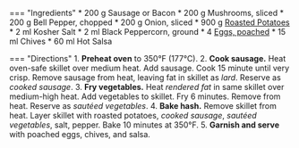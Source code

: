 === "Ingredients"
    * 200 g Sausage or Bacon
    * 200 g Mushrooms, sliced
    * 200 g Bell Pepper, chopped
    * 200 g Onion, sliced
    * 900 g [Roasted Potatoes](../sides/potatoes/roasted-potatoes.md)
    * 2 ml Kosher Salt
    * 2 ml Black Peppercorn, ground
    * 4 [Eggs, poached](../eggs/poached-eggs.md)
    * 15 ml Chives
    * 60 ml Hot Salsa

=== "Directions"
    1. **Preheat oven** to 350°F (177°C).
    2. **Cook sausage.** Heat oven-safe skillet over medium heat. Add sausage. Cook 15 minute until very crisp. Remove sausage from heat, leaving fat in skillet as *lard*. Reserve as *cooked sausage*.
    3. **Fry vegetables.** Heat *rendered fat* in same skillet over medium-high heat. Add vegetables to skillet. Fry 6 minutes. Remove from heat. Reserve as *sautéed vegetables*.
    4. **Bake hash.** Remove skillet from heat. Layer skillet with roasted potatoes, *cooked sausage*, *sautéed vegetables*, salt, pepper. Bake 10 minutes at 350°F.
    5. **Garnish and serve** with poached eggs, chives, and salsa.

[^1]:
    López-Alt, J. Kenji. ["The Food Lab: How to Make the Best Potato Hash."](https://www.seriouseats.com/2014/04/the-food-lab-how-to-make-the-best-potato-hash.html) *Serious Eats.* 24 April 2014. Accessed 2020.
